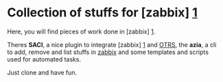 Collection of stuffs for  [zabbix] [1]
======================================

Here, you will find pieces of work done in  [zabbix] [1]. 

Theres **SACI**, a nice plugin to integrate [zabbix] [1] and [OTRS][2],
the **azia**, a cli to add, remove and list stuffs in [zabbix][1] and
some templates and scripts used for automated tasks.

Just clone and have fun. 

[1]: http://zabbix.com "Zabbix"
[2]: http://otrs.org "OTRS"
